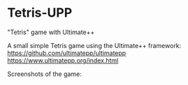 # Tetris-UPP
"Tetris" game with Ultimate++

A small simple Tetris game using the Ultimate++ framework:
https://github.com/ultimatepp/ultimatepp
https://www.ultimatepp.org/index.html

Screenshots of the game:
